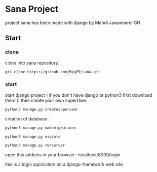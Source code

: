 # Sana Project
project sana has been made with django by Mahdi Javanmardi GH.
## Start
### clone
clone into sana repository.
```bash
git clone https://github.com/Mjg79/sana.git
```
### start
start django project ( if you don't have django or python3 first download them ).
then create your own superUser.
```bash
python3 manage.py createsuperuser
```
creation of database :
```bash
python3 manage.py makemigrations
```
```bash
python3 manage.py migrate
```
```bash
python3 manage.py runserver
```
open this address in your browser : localhost:8000/login


this is a login application on a django-framework web site.
